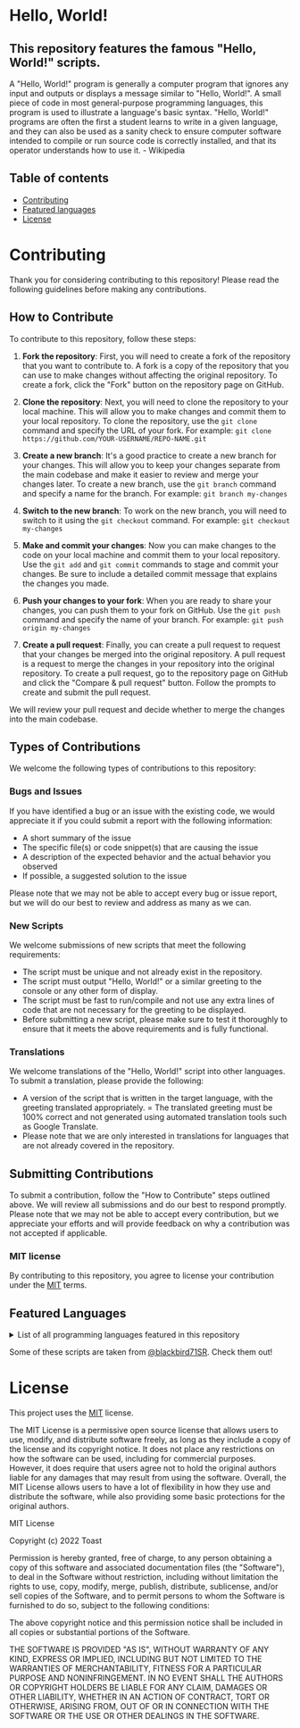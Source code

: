 # Hello, World!

## This repository features the famous "Hello, World!" scripts.

A "Hello, World!" program is generally a computer program that ignores any input and outputs or displays a message similar to "Hello, World!". A small piece of code in most general-purpose programming languages, this program is used to illustrate a language's basic syntax. "Hello, World!" programs are often the first a student learns to write in a given language, and they can also be used as a sanity check to ensure computer software intended to compile or run source code is correctly installed, and that its operator understands how to use it. - Wikipedia

## Table of contents

- [Contributing](#contributing)
- [Featured languages](#featured-languages)
- [License](#license)

# Contributing

Thank you for considering contributing to this repository! Please read the following guidelines before making any contributions.

## How to Contribute

To contribute to this repository, follow these steps:

1. **Fork the repository**: First, you will need to create a fork of the repository that you want to contribute to. A fork is a copy of the repository that you can use to make changes without affecting the original repository. To create a fork, click the "Fork" button on the repository page on GitHub.

2. **Clone the repository**: Next, you will need to clone the repository to your local machine. This will allow you to make changes and commit them to your local repository. To clone the repository, use the `git clone` command and specify the URL of your fork. For example: `git clone https://github.com/YOUR-USERNAME/REPO-NAME.git`

3. **Create a new branch**: It's a good practice to create a new branch for your changes. This will allow you to keep your changes separate from the main codebase and make it easier to review and merge your changes later. To create a new branch, use the `git branch` command and specify a name for the branch. For example: `git branch my-changes`

4. **Switch to the new branch**: To work on the new branch, you will need to switch to it using the `git checkout` command. For example: `git checkout my-changes`

5. **Make and commit your changes**: Now you can make changes to the code on your local machine and commit them to your local repository. Use the `git add` and `git commit` commands to stage and commit your changes. Be sure to include a detailed commit message that explains the changes you made.

6. **Push your changes to your fork**: When you are ready to share your changes, you can push them to your fork on GitHub. Use the `git push` command and specify the name of your branch. For example: `git push origin my-changes`

7. **Create a pull request**: Finally, you can create a pull request to request that your changes be merged into the original repository. A pull request is a request to merge the changes in your repository into the original repository. To create a pull request, go to the repository page on GitHub and click the "Compare & pull request" button. Follow the prompts to create and submit the pull request.

We will review your pull request and decide whether to merge the changes into the main codebase.

## Types of Contributions

We welcome the following types of contributions to this repository:

### Bugs and Issues

If you have identified a bug or an issue with the existing code, we would appreciate it if you could submit a report with the following information:

- A short summary of the issue
- The specific file(s) or code snippet(s) that are causing the issue
- A description of the expected behavior and the actual behavior you observed
- If possible, a suggested solution to the issue

Please note that we may not be able to accept every bug or issue report, but we will do our best to review and address as many as we can.

### New Scripts

We welcome submissions of new scripts that meet the following requirements:

- The script must be unique and not already exist in the repository.
- The script must output "Hello, World!" or a similar greeting to the console or any other form of display.
- The script must be fast to run/compile and not use any extra lines of code that are not necessary for the greeting to be displayed.
- Before submitting a new script, please make sure to test it thoroughly to ensure that it meets the above requirements and is fully functional.

### Translations

We welcome translations of the "Hello, World!" script into other languages. To submit a translation, please provide the following:

- A version of the script that is written in the target language, with the greeting translated appropriately.
  = The translated greeting must be 100% correct and not generated using automated translation tools such as Google Translate.
- Please note that we are only interested in translations for languages that are not already covered in the repository.

## Submitting Contributions

To submit a contribution, follow the "How to Contribute" steps outlined above. We will review all submissions and do our best to respond promptly. Please note that we may not be able to accept every contribution, but we appreciate your efforts and will provide feedback on why a contribution was not accepted if applicable.

### MIT license

By contributing to this repository, you agree to license your contribution under the [MIT](https://github.com/UndefinedToast/HelloWorld/blob/main/README.md#License) terms.

## Featured Languages

<details>
<summary>List of all programming languages featured in this repository</summary>
- A+<br>
- ABAP<br>
- ASM<br>
- ActionScript<br>
- Ada<br>
- au3<br>
- BASIC<br>
- Bash<br>
- Batch<br>
- Brainfuck<br>
- C#<br>
- C++<br>
- C<br>
- COBOL<br>
- COOL<br>
- Ceylon<br>
- Clojure<br>
- Cobra<br>
- Coffee<br>
- Crystal<br>
- D<br>
- Dart<br>
- Delphi Pascal<br>
- Delphi<br>
- Dylan<br>
- eC<br>
- Eiffel<br>
- Elixr<br>
- Elm<br>
- Emacs Lisp<br>
- Erlang<br>
- F#<br>
- Fortran<br>
- Genie<br>
- Go<br>
- Groovy<br>
- HTML<br>
- Harbour<br>
- Haskell<br>
- INTERCAL
- Idris<br>
- Java<br>
- JavaScript<br>
- Julia<br>
- Kotlin<br>
- Lisp<br>
- LiveScript<br>
- Lua<br>
- Magik<br>
- Mercury<br>
- Nemerle<br>
- Nim<br>
- OCaml<br>
- Objective C<br>
- OpenCL<br>
- PHP / HackLang<br>
- Pascal<br>
- Perl<br>
- PostScript<br>
- Pro<br>
- Python<br>
- Q#<br>
- R<br>
- Ruby<br>
- Rust<br>
- Scala<br>
- Scheme<br>
- Shakespeare Programming Language<br>
- Solidity<br>
- Standard Meta Language<br>
- Structured Query Language<br>
- Swift<br>
- Tool Command Language<br>
- TypeScript<br>
- Unreal Script<br>
- Vala<br>
- Vim<br>
- Visual Basic<br>
- Web Assembly<br>
- Whitespace<br>
- Emoji code<br>
</details>

Some of these scripts are taken from [@blackbird71SR](blackbird71sr.github.io/Hello-World/). Check them out!

# License

This project uses the [MIT](https://github.com/UndefinedToast/HelloWorld/blob/main/LICENSE) license.

The MIT License is a permissive open source license that allows users to use, modify, and distribute software freely, as long as they include a copy of the license and its copyright notice. It does not place any restrictions on how the software can be used, including for commercial purposes. However, it does require that users agree not to hold the original authors liable for any damages that may result from using the software. Overall, the MIT License allows users to have a lot of flexibility in how they use and distribute the software, while also providing some basic protections for the original authors.

MIT License

Copyright (c) 2022 Toast

Permission is hereby granted, free of charge, to any person obtaining a copy
of this software and associated documentation files (the "Software"), to deal
in the Software without restriction, including without limitation the rights
to use, copy, modify, merge, publish, distribute, sublicense, and/or sell
copies of the Software, and to permit persons to whom the Software is
furnished to do so, subject to the following conditions:

The above copyright notice and this permission notice shall be included in all
copies or substantial portions of the Software.

THE SOFTWARE IS PROVIDED "AS IS", WITHOUT WARRANTY OF ANY KIND, EXPRESS OR
IMPLIED, INCLUDING BUT NOT LIMITED TO THE WARRANTIES OF MERCHANTABILITY,
FITNESS FOR A PARTICULAR PURPOSE AND NONINFRINGEMENT. IN NO EVENT SHALL THE
AUTHORS OR COPYRIGHT HOLDERS BE LIABLE FOR ANY CLAIM, DAMAGES OR OTHER
LIABILITY, WHETHER IN AN ACTION OF CONTRACT, TORT OR OTHERWISE, ARISING FROM,
OUT OF OR IN CONNECTION WITH THE SOFTWARE OR THE USE OR OTHER DEALINGS IN THE
SOFTWARE.
